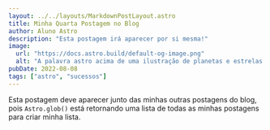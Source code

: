 ```yaml
---
layout: ../../layouts/MarkdownPostLayout.astro
title: Minha Quarta Postagem no Blog
author: Aluno Astro
description: "Esta postagem irá aparecer por si mesma!"
image:
  url: "https://docs.astro.build/default-og-image.png"
  alt: "A palavra astro acima de uma ilustração de planetas e estrelas."
pubDate: 2022-08-08
tags: ["astro", "sucessos"]
---
```


Esta postagem deve aparecer junto das minhas outras postagens do blog, pois `Astro.glob()` está retornando uma lista de todas as minhas postagens para criar minha lista.
